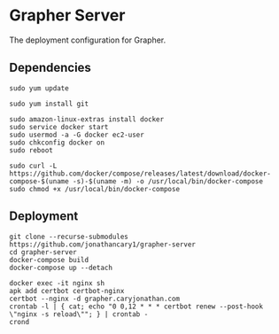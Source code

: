 # Grapher Server

The deployment configuration for Grapher.

## Dependencies
```
sudo yum update
```
```
sudo yum install git
```
```
sudo amazon-linux-extras install docker
sudo service docker start
sudo usermod -a -G docker ec2-user
sudo chkconfig docker on
sudo reboot
```
```
sudo curl -L https://github.com/docker/compose/releases/latest/download/docker-compose-$(uname -s)-$(uname -m) -o /usr/local/bin/docker-compose
sudo chmod +x /usr/local/bin/docker-compose
```

## Deployment
```
git clone --recurse-submodules https://github.com/jonathancary1/grapher-server
cd grapher-server
docker-compose build
docker-compose up --detach
```
```
docker exec -it nginx sh
apk add certbot certbot-nginx
certbot --nginx -d grapher.caryjonathan.com
crontab -l | { cat; echo "0 0,12 * * * certbot renew --post-hook \"nginx -s reload\""; } | crontab -
crond
```
